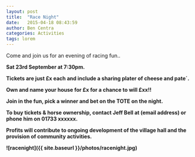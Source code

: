 ```yaml
---
layout: post
title:  "Race Night"
date:   2015-04-18 08:43:59
author: Ben Centra
categories: Activities
tags: lorem
---
```


Come and join us for an evening of racing fun..

<strong>Sat 23rd September at 7:30pm.<strong>

Tickets are just £x each and include a sharing plater of cheese and pate´.

Own and name your house for £x for a chance to will £xx!!

Join in the fun, pick a winner and bet on the TOTE on the night.

To buy tickets & horse ownership, contact Jeff Bell at (email address) or phone him on 01733 xxxxxx.

Profits will contribute to ongoing development of the village hall and the provision of community activities.

![racenight]({{ site.baseurl }}/photos/racenight.jpg)